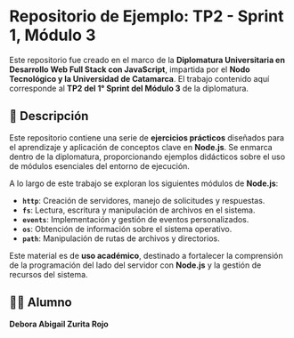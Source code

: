 # Repositorio de Ejemplo: TP2 - Sprint 1, Módulo 3

Este repositorio fue creado en el marco de la **Diplomatura Universitaria en Desarrollo Web Full Stack con JavaScript**, impartida por el **Nodo Tecnológico y la Universidad de Catamarca**. El trabajo contenido aquí corresponde al **TP2 del 1° Sprint del Módulo 3** de la diplomatura.

## 📌 Descripción

Este repositorio contiene una serie de **ejercicios prácticos** diseñados para el aprendizaje y aplicación de conceptos clave en **Node.js**. Se enmarca dentro de la diplomatura, proporcionando ejemplos didácticos sobre el uso de módulos esenciales del entorno de ejecución.

A lo largo de este trabajo se exploran los siguientes módulos de **Node.js**:

- **`http`**: Creación de servidores, manejo de solicitudes y respuestas.
- **`fs`**: Lectura, escritura y manipulación de archivos en el sistema.
- **`events`**: Implementación y gestión de eventos personalizados.
- **`os`**: Obtención de información sobre el sistema operativo.
- **`path`**: Manipulación de rutas de archivos y directorios.

Este material es de **uso académico**, destinado a fortalecer la comprensión de la programación del lado del servidor con **Node.js** y la gestión de recursos del sistema.

## 👩‍🎓 Alumno

**Debora Abigail Zurita Rojo**
